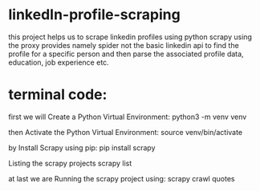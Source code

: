 # linkedIn-profile-scraping
this project helps us to scrape linkedin profiles using python scrapy using the proxy provides namely spider not the basic linkedin api to find the profile for a specific person and then parse the associated profile data, education, job experience etc. 

# terminal code:
first we will Create a Python Virtual Environment: python3 -m venv venv

then Activate the Python Virtual Environment: source venv/bin/activate

by Install Scrapy using pip: pip install scrapy

Listing the scrapy projects scrapy list

at last we are Running the scrapy project using: scrapy crawl quotes

